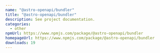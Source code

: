 ```yaml
---
name: "@astro-openapi/bundler"
title: "@astro-openapi/bundler"
description: See project documentation.
categories:
  - other
npmUrl: https://www.npmjs.com/package/@astro-openapi/bundler
homepageUrl: https://www.npmjs.com/package/@astro-openapi/bundler
downloads: 19
---
```

